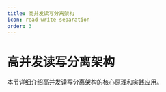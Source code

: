 ```yaml
---
title: 高并发读写分离架构
icon: read-write-separation
order: 3
---
```


# 高并发读写分离架构

本节详细介绍高并发读写分离架构的核心原理和实践应用。
